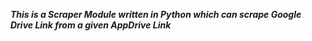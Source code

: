 <b><i>This is a Scraper Module written in Python which can scrape Google Drive Link from a given AppDrive Link</i></b>
